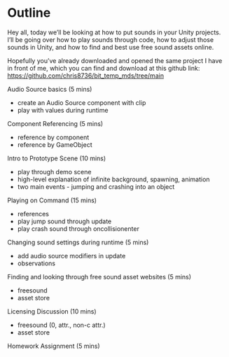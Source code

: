 # Outline

Hey all, today we’ll be looking at how to put sounds in your Unity projects. I’ll be going over how to play sounds through code, how to adjust those sounds in Unity, and how to find and best use free sound assets online.

Hopefully you’ve already downloaded and opened the same project I have in front of me, which you can find and download at this github link: https://github.com/chris8736/bit_temp_mds/tree/main 

Audio Source basics (5 mins)

- create an Audio Source component with clip
- play with values during runtime

Component Referencing (5 mins)

- reference by component
- reference by GameObject

Intro to Prototype Scene (10 mins)

- play through demo scene
- high-level explanation of infinite background, spawning, animation
- two main events - jumping and crashing into an object

Playing on Command (15 mins)

- references
- play jump sound through update
- play crash sound through oncollisionenter

Changing sound settings during runtime (5 mins)

- add audio source modifiers in update
- observations

Finding and looking through free sound asset websites (5 mins)

- freesound
- asset store

Licensing Discussion (10 mins)

- freesound (0, attr., non-c attr.)
- asset store

Homework Assignment (5 mins)
